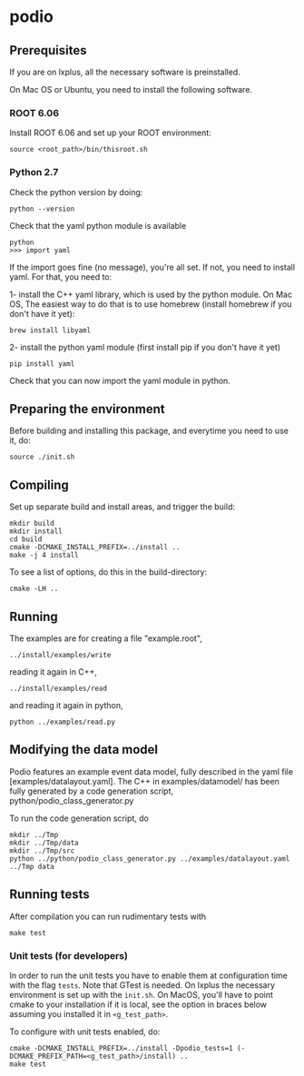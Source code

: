# podio

## Prerequisites

If you are on lxplus, all the necessary software is preinstalled.

On Mac OS or Ubuntu, you need to install the following software. 

### ROOT 6.06

Install ROOT 6.06 and set up your ROOT environment: 

    source <root_path>/bin/thisroot.sh

### Python 2.7

Check the python version by doing:

    python --version

Check that the yaml python module is available

    python
    >>> import yaml

If the import goes fine (no message), you're all set. If not, you need to install yaml. For that, you need to:

1- install the C++ yaml library, which is used by the python module. On Mac OS, The easiest way to do that is to use homebrew (install homebrew if you don't have it yet):

    brew install libyaml

2- install the python yaml module (first install pip if you don't have it yet)

    pip install yaml

Check that you can now import the yaml module in python.


## Preparing the environment

Before building and installing this package, and everytime you need to use it, do:

    source ./init.sh


## Compiling

Set up separate build and install areas, and trigger the build: 

    mkdir build
    mkdir install
    cd build
    cmake -DCMAKE_INSTALL_PREFIX=../install ..
    make -j 4 install

To see a list of options, do this in the build-directory:

    cmake -LH ..

## Running

The examples are for creating a file "example.root",

    ../install/examples/write

reading it again in C++,

    ../install/examples/read

and reading it again in python,

    python ../examples/read.py

## Modifying the data model

Podio features an example event data model, fully described in the yaml file
[examples/datalayout.yaml].
The C++ in examples/datamodel/ has been fully generated by a code generation script, python/podio_class_generator.py

To run the code generation script, do

    mkdir ../Tmp
    mkdir ../Tmp/data
    mkdir ../Tmp/src
    python ../python/podio_class_generator.py ../examples/datalayout.yaml ../Tmp data


## Running tests
After compilation you can run rudimentary tests with

    make test

### Unit tests (for developers)

In order to run the unit tests you have to enable them at configuration time with the flag `tests`. Note that GTest is needed. On lxplus the necessary environment is set up with the `init.sh`. On MacOS, you'll have to point cmake to your installation if it is local, see the option in braces below assuming you installed it in `<g_test_path>`.

To configure with unit tests enabled, do:

    cmake -DCMAKE_INSTALL_PREFIX=../install -Dpodio_tests=1 (-DCMAKE_PREFIX_PATH=<g_test_path>/install) ..
    make test

